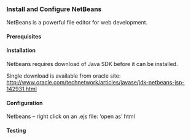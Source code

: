 ### Install and Configure NetBeans  


NetBeans is a powerful file editor for web development.  


#### Prerequisites

#### Installation

Netbeans requires download of Java SDK before it can be installed.  

Single download is available from oracle site:
http://www.oracle.com/technetwork/articles/javase/jdk-netbeans-jsp-142931.html

#### Configuration
Netbeans – right click on an .ejs file:  ‘open as’ html  


#### Testing




  



